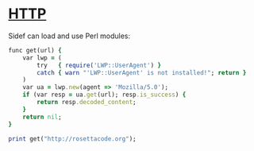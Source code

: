 [1]: http://rosettacode.org/wiki/HTTP

# [HTTP][1]

Sidef can load and use Perl modules:

```ruby
func get(url) {
    var lwp = (
        try   { require('LWP::UserAgent') }
        catch { warn "'LWP::UserAgent' is not installed!"; return }
    )
    var ua = lwp.new(agent => 'Mozilla/5.0');
    if (var resp = ua.get(url); resp.is_success) {
        return resp.decoded_content;
    }
    return nil;
}
 
print get("http://rosettacode.org");
```
